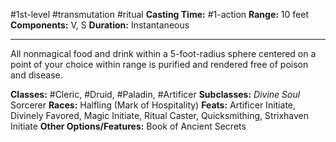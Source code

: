 #1st-level #transmutation #ritual
**Casting Time:** #1-action
**Range:** 10 feet
**Components:** V, S
**Duration:** Instantaneous

---

All nonmagical food and drink within a 5-foot-radius sphere centered on a point of your choice within range is purified and rendered free of poison and disease.


**Classes:** #Cleric, #Druid, #Paladin, #Artificer
**Subclasses:** *Divine Soul* Sorcerer
**Races:** Halfling (Mark of Hospitality)
**Feats:** Artificer Initiate, Divinely Favored, Magic Initiate, Ritual Caster, Quicksmithing, Strixhaven Initiate
**Other Options/Features:** Book of Ancient Secrets
